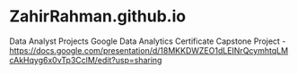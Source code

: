 # ZahirRahman.github.io
Data Analyst Projects
Google Data Analytics Certificate Capstone Project - https://docs.google.com/presentation/d/18MKKDWZEO1dLEINrQcymhtqLMcAkHqyg6x0vTp3CclM/edit?usp=sharing
